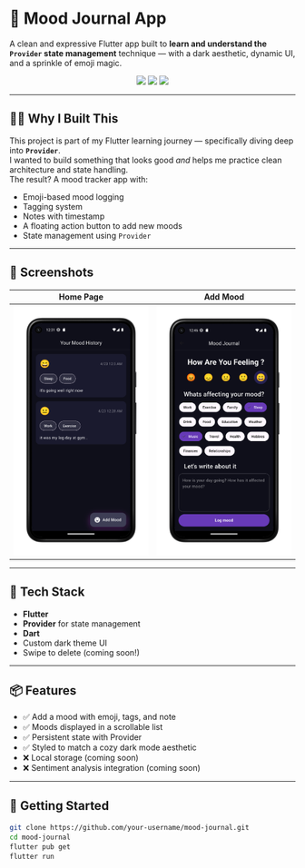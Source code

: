 # 🧠 Mood Journal App

A clean and expressive Flutter app built to **learn and understand the `Provider` state management** technique — with a dark aesthetic, dynamic UI, and a sprinkle of emoji magic.

<p align="center">
  <img src="https://img.shields.io/badge/Flutter-%2302569B.svg?style=for-the-badge&logo=Flutter&logoColor=white"/>
  <img src="https://img.shields.io/badge/Dart-%230175C2.svg?style=for-the-badge&logo=dart&logoColor=white"/>
  <img src="https://img.shields.io/badge/State%20Management-Provider-blueviolet?style=for-the-badge"/>
</p>

---

## 🧘‍♂️ Why I Built This

This project is part of my Flutter learning journey — specifically diving deep into **`Provider`**.  
I wanted to build something that looks good *and* helps me practice clean architecture and state handling.  
The result? A mood tracker app with:

- Emoji-based mood logging
- Tagging system
- Notes with timestamp
- A floating action button to add new moods
- State management using `Provider`

---

## 📱 Screenshots

| Home Page | Add Mood |
|-----------|----------|
| ![Home](assets/screenshots/homemood-portrait.png) | ![Add Mood](assets/screenshots/addmood-portrait.png) |


---

## 🧰 Tech Stack

- **Flutter**
- **Provider** for state management
- **Dart**
- Custom dark theme UI
- Swipe to delete (coming soon!)

---

## 📦 Features

- ✅ Add a mood with emoji, tags, and note
- ✅ Moods displayed in a scrollable list
- ✅ Persistent state with Provider
- ✅ Styled to match a cozy dark mode aesthetic
- ❌ Local storage (coming soon)
- ❌ Sentiment analysis integration (coming soon)

---

## 🚀 Getting Started

```bash
git clone https://github.com/your-username/mood-journal.git
cd mood-journal
flutter pub get
flutter run




